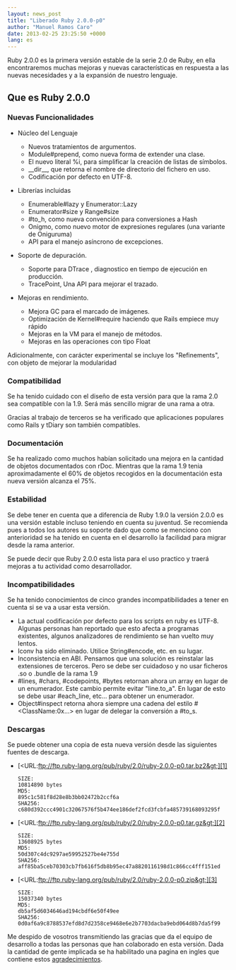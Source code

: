 ```yaml
---
layout: news_post
title: "Liberado Ruby 2.0.0-p0"
author: "Manuel Ramos Caro"
date: 2013-02-25 23:25:50 +0000
lang: es
---
```


Ruby 2.0.0 es la primera versión estable de la serie 2.0 de Ruby, en
ella encontraremos muchas mejoras y nuevas características en respuesta
a las nuevas necesidades y a la expansión de nuestro lenguaje.

## Que es Ruby 2.0.0

### Nuevas Funcionalidades

* Núcleo del Lenguaje
  * Nuevos tratamientos de argumentos.
  * Module#prepend, como nueva forma de extender una clase.
  * El nuevo literal %i, para simplificar la creación de listas de
    símbolos.
  * \_\_dir\_\_, que retorna el nombre de directorio del fichero en uso.
  * Codificación por defecto en UTF-8.

* Librerías incluidas
  * Enumerable#lazy y Enumerator::Lazy
  * Enumerator#size y Range#size
  * \#to\_h, como nueva convención para conversiones a Hash
  * Onigmo, como nuevo motor de expresiones regulares (una variante de
    Oniguruma)
  * API para el manejo asíncrono de excepciones.

* Soporte de depuración.
  * Soporte para DTrace , diagnostico en tiempo de ejecución en
    producción.
  * TracePoint, Una API para mejorar el trazado.

* Mejoras en rendimiento.
  * Mejora GC para el marcado de imágenes.
  * Optimización de Kernel#require haciendo que Rails empiece muy rápido
  * Mejoras en la VM para el manejo de métodos.
  * Mejoras en las operaciones con tipo Float

Adicionalmente, con carácter experimental se incluye los
\"Refinements\", con objeto de mejorar la modularidad

### Compatibilidad

Se ha tenido cuidado con el diseño de esta versión para que la rama 2.0
sea compatible con la 1.9. Será más sencillo migrar de una rama a otra.

Gracias al trabajo de terceros se ha verificado que aplicaciones
populares como Rails y tDiary son también compatibles.

### Documentación

Se ha realizado como muchos habían solicitado una mejora en la cantidad
de objetos documentados con rDoc. Mientras que la rama 1.9 tenia
aproximadamente el 60% de objetos recogidos en la documentación esta
nueva versión alcanza el 75%.

### Estabilidad

Se debe tener en cuenta que a diferencia de Ruby 1.9.0 la versión 2.0.0
es una versión estable incluso teniendo en cuenta su juventud. Se
recomienda pues a todos los autores su soporte dado que como se menciono
con anterioridad se ha tenido en cuenta en el desarrollo la facilidad
para migrar desde la rama anterior.

Se puede decir que Ruby 2.0.0 esta lista para el uso practico y traerá
mejoras a tu actividad como desarrollador.

### Incompatibilidades

Se ha tenido conocimientos de cinco grandes incompatibilidades a tener
en cuenta si se va a usar esta versión.

* La actual codificación por defecto para los scripts en ruby es UTF-8.
  Algunas personas han reportado que esto afecta a programas existentes,
  algunos analizadores de rendimiento se han vuelto muy lentos.
* Iconv ha sido eliminado. Utilice String#encode, etc. en su lugar.
* Inconsistencia en ABI. Pensamos que una solución es reinstalar las
  extensiones de terceros. Pero se debe ser cuidadoso y no usar ficheros
  .so o .bundle de la rama 1.9
* \#lines, #chars, #codepoints, #bytes retornan ahora un array en lugar
  de un enumerador. Este cambio permite evitar \"line.to\_a\". En lugar
  de esto se debe usar #each\_line, etc... para obtener un enumerador.
* Object#inspect retorna ahora siempre una cadena del estilo
  #&lt;ClassName:0x...&gt; en lugar de delegar la conversión a #to\_s.

### Descargas

Se puede obtener una copia de esta nueva versión desde las siguientes
fuentes de descarga.

* [&lt;URL:ftp://ftp.ruby-lang.org/pub/ruby/2.0/ruby-2.0.0-p0.tar.bz2&gt;][1]

      SIZE:
      10814890 bytes
      MD5:
      895c1c581f8d28e8b3bb02472b2ccf6a
      SHA256: 
      c680d392ccc4901c32067576f5b474ee186def2fcd3fcbfa485739168093295f

* [&lt;URL:ftp://ftp.ruby-lang.org/pub/ruby/2.0/ruby-2.0.0-p0.tar.gz&gt;][2]

      SIZE:
      13608925 bytes
      MD5:
      50d307c4dc9297ae59952527be4e755d
      SHA256: 
      aff85ba5ceb70303cb7fb616f5db8b95ec47a8820116198d1c866cc4fff151ed

* [&lt;URL:ftp://ftp.ruby-lang.org/pub/ruby/2.0/ruby-2.0.0-p0.zip&gt;][3]

      SIZE:
      15037340 bytes
      MD5:
      db5af5d6034646ad194cbdf6e50f49ee
      SHA256: 
      0d0af6a9c8788537efd8d7d2358ce9468e6e2b7703dacba9ebd064d8b7da5f99

Me despido de vosotros transmitiendo las gracias que da el equipo de
desarrollo a todas las personas que han colaborado en esta versión. Dada
la cantidad de gente implicada se ha habilitado una pagina en ingles que
contiene estos [agradecimientos][4].



[1]: ftp://ftp.ruby-lang.org/pub/ruby/2.0/ruby-2.0.0-p0.tar.bz2
[2]: ftp://ftp.ruby-lang.org/pub/ruby/2.0/ruby-2.0.0-p0.tar.gz
[3]: ftp://ftp.ruby-lang.org/pub/ruby/2.0/ruby-2.0.0-p0.zip
[4]: https://bugs.ruby-lang.org/projects/ruby/wiki/200SpecialThanks
